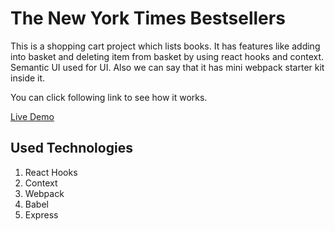 # The New York Times Bestsellers

This is a shopping cart project which lists books. It has features like adding into basket and deleting item from basket by using react hooks and context. Semantic UI used for UI. Also we can say that it has mini webpack starter kit inside it.

You can click following link to see how it works.

[Live Demo](https://app-nytimes.netlify.com/)

## Used Technologies
 1. React Hooks
 2. Context
 2. Webpack
 3. Babel
 4. Express
